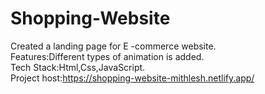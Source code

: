 # Shopping-Website
Created a landing page for E -commerce website.                                                                                                                           
Features:Different types of animation is added.                                                                                                                          
Tech Stack:Html,Css,JavaScript.                                                                                                                                           
Project host:https://shopping-website-mithlesh.netlify.app/
